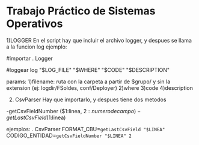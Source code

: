 Trabajo Práctico de Sistemas Operativos
===============================================

1)LOGGER
En el script hay que incluir el archivo logger, y despues se llama a la funcion log
ejemplo:

#importar
. Logger

#loggear
log "$LOG_FILE" "$WHERE" "$CODE" "$DESCRIPTION"

params:
1)filename: ruta con la carpeta a partir de $grupo/ y sin la extension (ej: logdir/FSoldes, conf/Deployer)
2)where
3)code
4)description

2) CsvParser
Hay que importarlo, y despues tiene dos metodos

-getCsvFieldNumber ($1:linea, $2:numero de campo)
-getLastCsvField ($1:linea)

ejemplos:
. CsvParser
FORMAT_CBU=`getLastCsvField "$LINEA"`	
CODIGO_ENTIDAD=`getCsvFieldNumber "$LINEA" 2`